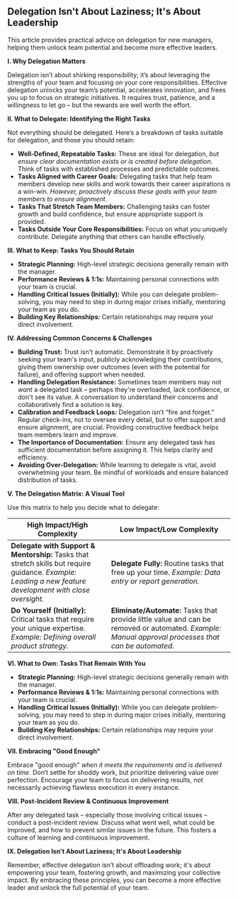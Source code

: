 ## Delegation Isn't About Laziness; It's About Leadership

This article provides practical advice on delegation for new managers, helping them unlock team potential and become more effective leaders.

**I. Why Delegation Matters**

Delegation isn’t about shirking responsibility; it’s about leveraging the strengths of your team and focusing on your core responsibilities. Effective delegation unlocks your team’s potential, accelerates innovation, and frees you up to focus on strategic initiatives. It requires trust, patience, and a willingness to let go – but the rewards are well worth the effort.

**II. What to Delegate: Identifying the Right Tasks**

Not everything should be delegated. Here’s a breakdown of tasks suitable for delegation, and those you should retain:

* **Well-Defined, Repeatable Tasks:** These are ideal for delegation, *but ensure clear documentation exists or is created before delegation*.  Think of tasks with established processes and predictable outcomes.
* **Tasks Aligned with Career Goals:**  Delegating tasks that help team members develop new skills and work towards their career aspirations is a win-win. *However, proactively discuss these goals with your team members to ensure alignment*.
* **Tasks That Stretch Team Members:**  Challenging tasks can foster growth and build confidence, but ensure appropriate support is provided.
* **Tasks Outside Your Core Responsibilities:**  Focus on what *you* uniquely contribute. Delegate anything that others can handle effectively.

**III. What to Keep: Tasks You Should Retain**

* **Strategic Planning:** High-level strategic decisions generally remain with the manager.
* **Performance Reviews & 1:1s:** Maintaining personal connections with your team is crucial.
* **Handling Critical Issues (Initially):** While you can delegate problem-solving, you may need to step in during major crises initially, mentoring your team as you do.
* **Building Key Relationships:** Certain relationships may require your direct involvement.



**IV. Addressing Common Concerns & Challenges**

* **Building Trust:** Trust isn't automatic. Demonstrate it by proactively seeking your team's input, publicly acknowledging their contributions, giving them ownership over outcomes (even with the potential for failure), and offering support when needed.
* **Handling Delegation Resistance:** Sometimes team members may not *want* a delegated task – perhaps they're overloaded, lack confidence, or don't see its value.  A conversation to understand their concerns and collaboratively find a solution is key.
* **Calibration and Feedback Loops:** Delegation isn’t “fire and forget.” Regular check-ins, not to oversee every detail, but to offer support and ensure alignment, are crucial.  Providing constructive feedback helps team members learn and improve.
* **The Importance of Documentation:** Ensure any delegated task has sufficient documentation before assigning it. This helps clarity and efficiency.
* **Avoiding Over-Delegation:** While learning to delegate is vital, avoid overwhelming your team. Be mindful of workloads and ensure balanced distribution of tasks.



**V.  The Delegation Matrix: A Visual Tool**

Use this matrix to help you decide what to delegate:

| **High Impact/High Complexity** | **Low Impact/Low Complexity** |
|---|---|
| **Delegate with Support & Mentorship:** Tasks that stretch skills but require guidance.  *Example: Leading a new feature development with close oversight.* | **Delegate Fully:** Routine tasks that free up your time. *Example: Data entry or report generation.* |
| **Do Yourself (Initially):** Critical tasks that require your unique expertise. *Example: Defining overall product strategy.* | **Eliminate/Automate:** Tasks that provide little value and can be removed or automated. *Example: Manual approval processes that can be automated.* |

**VI.  What to Own: Tasks That Remain With You**

* **Strategic Planning:** High-level strategic decisions generally remain with the manager.
* **Performance Reviews & 1:1s:** Maintaining personal connections with your team is crucial.
* **Handling Critical Issues (Initially):** While you can delegate problem-solving, you may need to step in during major crises initially, mentoring your team as you do.
* **Building Key Relationships:** Certain relationships may require your direct involvement.

**VII. Embracing "Good Enough"**

Embrace "good enough" *when it meets the requirements and is delivered on time*. Don’t settle for shoddy work, but prioritize delivering value over perfection. Encourage your team to focus on delivering results, not necessarily achieving flawless execution in every instance.

**VIII. Post-Incident Review & Continuous Improvement**

After any delegated task – especially those involving critical issues – conduct a post-incident review. Discuss what went well, what could be improved, and how to prevent similar issues in the future. This fosters a culture of learning and continuous improvement.

**IX. Delegation Isn't About Laziness; It's About Leadership**

Remember, effective delegation isn’t about offloading work; it's about empowering your team, fostering growth, and maximizing your collective impact. By embracing these principles, you can become a more effective leader and unlock the full potential of your team.